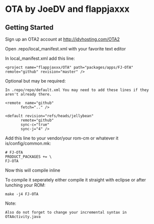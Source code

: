 OTA by JoeDV and flappjaxxx
===========

Getting Started
---------------

Sign up an OTA2 account at http://jdvhosting.com/OTA2

Open .repo/local_manifest.xml with your favorite text editor

In local_manifest.xml add this line:

    <project name="flappjaxxx/OTA" path="packages/apps/FJ-OTA" remote="github" revision="master" />

Optional but may be required:

    In .repo/repo/default.xml You may need to add these lines if they aren't already there.

    <remote  name="github"
           fetch=".." />

    <default revision="refs/heads/jellybean"
           remote="github"
           sync-c="true"
           sync-j="4" />

Add this line to your vendor/your rom-cm or whatever it is/config/common.mk:

    # FJ-OTA
    PRODUCT_PACKAGES += \
    FJ-OTA

Now this will compile inline

To compile it seperately either compile it straight with eclipse or after lunching your ROM:

    make -j4 FJ-OTA

Note:

    Also do not forget to change your incremental syntax in OTAActivity.java
